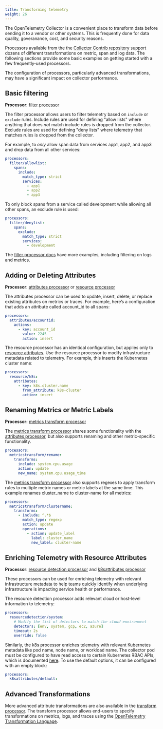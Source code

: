 ```yaml
---
title: Transforming telemetry
weight: 26
---
```


The OpenTelemetry Collector is a convenient place to transform data before
sending it to a vendor or other systems. This is frequently done for data
quality, goveranance, cost, and security reasons.

Processors available from the the
[Collector Contrib repository](https://github.com/open-telemetry/opentelemetry-collector-contrib/tree/main/processor)
support dozens of different transformations on metric, span and log data. The
following sections provide some basic examples on getting started with a few
frequently-used processors.

The configuration of processors, particularly advanced transformations, may have
a significant impact on collector performance.

## Basic filtering

**Processor**:
[filter processor](https://github.com/open-telemetry/opentelemetry-collector-contrib/tree/main/processor/filterprocessor)

The filter processor allows users to filter telemetry based on `include` or
`exclude` rules. Include rules are used for defining "allow lists" where
anything that does _not_ match include rules is dropped from the collector.
Exclude rules are used for defining "deny lists" where telemetry that matches
rules is dropped from the collector.

For example, to _only_ allow span data from services app1, app2, and app3 and
drop data from all other services:

```yaml
processors:
  filter/allowlist:
    spans:
      include:
        match_type: strict
        services:
          - app1
          - app2
          - app3
```

To only block spans from a service called development while allowing all other
spans, an exclude rule is used:

```yaml
processors:
  filter/denylist:
    spans:
      exclude:
        match_type: strict
        services:
          - development
```

The
[filter processor docs](https://github.com/open-telemetry/opentelemetry-collector-contrib/tree/main/processor/filterprocessor)
have more examples, including filtering on logs and metrics.

## Adding or Deleting Attributes

**Processor**:
[attributes processor](https://github.com/open-telemetry/opentelemetry-collector-contrib/tree/main/processor/attributesprocessor)
or
[resource processor](https://github.com/open-telemetry/opentelemetry-collector-contrib/tree/main/processor/resourceprocessor)

The attributes processor can be used to update, insert, delete, or replace
existing attributes on metrics or traces. For example, here’s a configuration
that adds an attribute called account_id to all spans:

```yaml
processors:
  attributes/accountid:
    actions:
      - key: account_id
        value: 2245
        action: insert
```

The resource processor has an identical configuration, but applies only to
[resource attributes](https://github.com/open-telemetry/opentelemetry-specification/blob/main/specification/resource/semantic_conventions/README.md).
Use the resource processor to modify infrastructure metadata related to
telemetry. For example, this inserts the Kubernetes cluster name:

```yaml
processors:
  resource/k8s:
    attributes:
      - key: k8s.cluster.name
        from_attribute: k8s-cluster
        action: insert
```

## Renaming Metrics or Metric Labels

**Processor:**
[metrics transform processor](https://github.com/open-telemetry/opentelemetry-collector-contrib/tree/main/processor/metricstransformprocessor)

The
[metrics transform processor](https://github.com/open-telemetry/opentelemetry-collector-contrib/tree/main/processor/metricstransformprocessor)
shares some functionality with the
[attributes processor](https://github.com/open-telemetry/opentelemetry-collector-contrib/tree/main/processor/attributesprocessor),
but also supports renaming and other metric-specific functionality.

```yaml
processors:
  metricstransform/rename:
    transforms:
      include: system.cpu.usage
      action: update
      new_name: system.cpu.usage_time
```

The
[metrics transform processor](https://github.com/open-telemetry/opentelemetry-collector-contrib/tree/main/processor/metricstransformprocessor)
also supports regexes to apply transform rules to multiple metric names or
metric labels at the same time. This example renames cluster_name to
cluster-name for all metrics:

```yaml
processors:
  metricstransform/clustername:
    transforms:
      - include: ^.*$
        match_type: regexp
        action: update
        operations:
          - action: update_label
            label: cluster_name
            new_label: cluster-name
```

## Enriching Telemetry with Resource Attributes

**Processor**:
[resource detection processor](https://github.com/open-telemetry/opentelemetry-collector-contrib/tree/main/processor/resourcedetectionprocessor)
and
[k8sattributes processor](https://github.com/open-telemetry/opentelemetry-collector-contrib/tree/main/processor/k8sattributesprocessor)

These processors can be used for enriching telemetry with relevant
infrastructure metadata to help teams quickly identify when underlying
infrastructure is impacting service health or performance.

The resource detection processor adds relevant cloud or host-level information
to telemetry:

```yaml
processors:
  resourcedetection/system:
    # Modify the list of detectors to match the cloud environment
    detectors: [env, system, gcp, ec2, azure]
    timeout: 2s
    override: false
```

Similarly, the k8s processor enriches telemetry with relevant Kubernetes
metadata like pod name, node name, or workload name. The collector pod must be
configured to have read access to certain Kubernetes RBAC APIs, which is
documented
[here](https://pkg.go.dev/github.com/open-telemetry/opentelemetry-collector-contrib/processor/k8sattributesprocessor#hdr-RBAC).
To use the default options, it can be configured with an empty block:

```yaml
processors:
  k8sattributes/default:
```

## Advanced Transformations

More advanced attribute transformations are also available in the
[transform processor](https://github.com/open-telemetry/opentelemetry-collector-contrib/tree/main/processor/transformprocessor).
The transform processor allows end-users to specify transformations on metrics,
logs, and traces using the
[OpenTelemetry Transformation Language](https://github.com/open-telemetry/opentelemetry-collector-contrib/tree/main/pkg/ottl).
